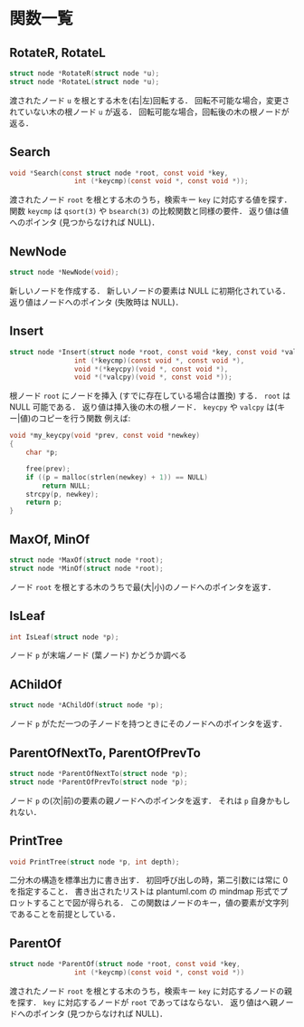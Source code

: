 # 関数一覧

## RotateR, RotateL

```c
struct node *RotateR(struct node *u);
struct node *RotateL(struct node *u);
```

渡されたノード `u` を根とする木を(右|左)回転する．
回転不可能な場合，変更されていない木の根ノード `u` が返る．
回転可能な場合，回転後の木の根ノードが返る．

## Search

```c
void *Search(const struct node *root, const void *key,
				int (*keycmp)(const void *, const void *));
```

渡されたノード `root` を根とする木のうち，検索キー `key` に対応する値を探す．
関数 `keycmp` は `qsort(3)` や `bsearch(3)` の比較関数と同様の要件．
返り値は値へのポインタ (見つからなければ NULL)．

## NewNode

```c
struct node *NewNode(void);
```

新しいノードを作成する．
新しいノードの要素は NULL に初期化されている．
返り値はノードへのポインタ (失敗時は NULL)．

## Insert

```c
struct node *Insert(struct node *root, const void *key, const void *value,
				int (*keycmp)(const void *, const void *),
				void *(*keycpy)(void *, const void *),
				void *(*valcpy)(void *, const void *));
```

根ノード `root` にノードを挿入 (すでに存在している場合は置換) する．
`root` は NULL 可能である．
返り値は挿入後の木の根ノード．
`keycpy` や `valcpy` は(キー|値)のコピーを行う関数
例えば:

```c
void *my_keycpy(void *prev, const void *newkey)
{
	char *p;

	free(prev);
	if ((p = malloc(strlen(newkey) + 1)) == NULL)
		return NULL;
	strcpy(p, newkey);
	return p;
}
```

## MaxOf, MinOf

```c
struct node *MaxOf(struct node *root);
struct node *MinOf(struct node *root);
```

ノード `root` を根とする木のうちで最(大|小)のノードへのポインタを返す．

## IsLeaf

```c
int IsLeaf(struct node *p);
```

ノード `p` が末端ノード (葉ノード) かどうか調べる

## AChildOf

```c
struct node *AChildOf(struct node *p);
```

ノード `p` がただ一つの子ノードを持つときにそのノードへのポインタを返す．

## ParentOfNextTo, ParentOfPrevTo

```c
struct node *ParentOfNextTo(struct node *p);
struct node *ParentOfPrevTo(struct node *p);
```

ノード `p` の(次|前)の要素の親ノードへのポインタを返す．
それは `p` 自身かもしれない．

## PrintTree

```c
void PrintTree(struct node *p, int depth);
```

二分木の構造を標準出力に書き出す．
初回呼び出しの時，第二引数には常に 0 を指定すること．
書き出されたリストは plantuml.com の mindmap 形式でプロットすることで図が得られる．
この関数はノードのキー，値の要素が文字列であることを前提としている．

## ParentOf

```c
struct node *ParentOf(struct node *root, const void *key,
				int (*keycmp)(const void *, const void *))
```

渡されたノード `root` を根とする木のうち，検索キー `key` に対応するノードの親を探す．
`key` に対応するノードが `root` であってはならない．
返り値はへ親ノードへのポインタ (見つからなければ NULL)．
